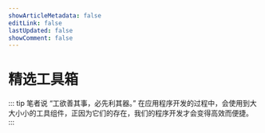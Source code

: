 ```yaml
---
showArticleMetadata: false
editLink: false
lastUpdated: false
showComment: false
---
```


# 精选工具箱

::: tip 笔者说
“工欲善其事，必先利其器。” 在应用程序开发的过程中，会使用到大大小小的工具组件，正因为它们的存在，我们的程序开发才会变得高效而便捷。  
:::